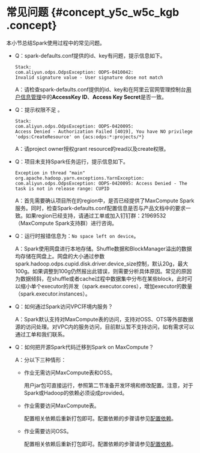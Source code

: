 # 常见问题 {#concept_y5c_w5c_kgb .concept}

本小节总结Spark使用过程中的常见问题。

-   Q：spark-defaults.conf提供的id、key有问题，提示信息如下。

    ```language-java
    Stack:
    com.aliyun.odps.OdpsException: ODPS-0410042:
    Invalid signature value - User signature dose not match
    ```

    A：请检查spark-defaults.conf提供的id、key和在阿里云官网管理控制台[用户信息管理](https://account.aliyun.com/login/login.htm?oauth_callback=https://usercenter.console.aliyun.com/)中的**AccessKey ID**、**Access Key Secret**是否一致。

-   Q：提示权限不足 。

    ```language-java
    Stack:
    com.aliyun.odps.OdpsException: ODPS-0420095: 
    Access Denied - Authorization Failed [4019], You have NO privilege 'odps:CreateResource' on {acs:odps:*:projects/*}
    ```

    A：请project owner授权grant resource的read以及create权限。

-   Q：项目未支持Spark任务运行，提示信息如下。

    ```language-java
    Exception in thread "main" org.apache.hadoop.yarn.exceptions.YarnException: com.aliyun.odps.OdpsException: ODPS-0420095: Access Denied - The task is not in release range: CUPID
    ```

    A：首先需要确认项目所在的region中，是否已经提供了MaxCompute Spark服务。同时，检查Spark-defaults.conf配置信息是否与产品文档中的要求一致。如果region已经支持，请通过工单或加入钉钉群：21969532（MaxCompute Spark支持群）进行咨询。

-   Q：运行时报错信息为：`No space left on device`。

    A：Spark使用网盘进行本地存储。Shuffle数据和BlockManager溢出的数据均存储在网盘上。网盘的大小通过参数spark.hadoop.odps.cupid.disk.driver.device\_size控制，默认20g，最大100g。如果调整到100g仍然报出此错误，则需要分析具体原因。常见的原因为数据倾斜，在shuffle或者cache过程中数据集中分布在某些block，此时可以缩小单个executor的并发（spark.executor.cores），增加executor的数量（spark.executor.instances）。

-   Q：如何通过Spark访问VPC环境内服务？

    A：Spark默认支持对MaxCompute表的访问，支持对OSS、OTS等外部数据源的访问处理。对VPC内的服务访问，目前默认暂不支持访问，如有需求可以通过工单和我们联系。

-   Q：如何把开源Spark代码迁移到Spark on MaxCompute？

    A：分以下三种情形：

    -   作业无需访问MaxCompute表和OSS。

        用户jar包可直接运行，参照第二节准备开发环境和修改配置。注意，对于Spark或Hadoop的依赖必须设成provided。

    -   作业需要访问MaxCompute表。

        配置相关依赖后重新打包即可。配置依赖的步骤请参见[配置依赖](cn.zh-CN/用户指南/Spark/搭建开发环境.md#section_oey_mqy_cq1)。

    -   作业需要访问OSS。

        配置相关依赖后重新打包即可。配置依赖的步骤请参见[配置依赖](cn.zh-CN/用户指南/Spark/搭建开发环境.md#section_oey_mqy_cq1)。


